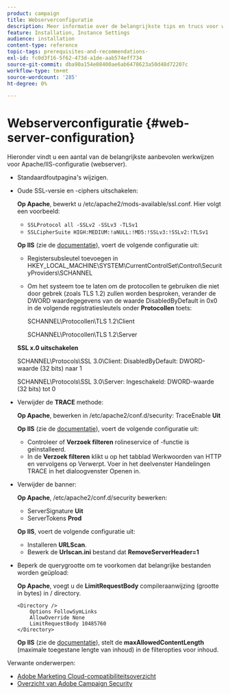 ```yaml
---
product: campaign
title: Webserverconfiguratie
description: Meer informatie over de belangrijkste tips en trucs voor webserverconfiguratie
feature: Installation, Instance Settings
audience: installation
content-type: reference
topic-tags: prerequisites-and-recommendations-
exl-id: fc0d3f16-5f62-473d-a1de-aab574eff734
source-git-commit: dba90a154e08400ae6ab6478623a50d48d72207c
workflow-type: tm+mt
source-wordcount: '285'
ht-degree: 0%

---
```


# Webserverconfiguratie {#web-server-configuration}



Hieronder vindt u een aantal van de belangrijkste aanbevolen werkwijzen voor Apache/IIS-configuratie (webserver).

* Standaardfoutpagina&#39;s wijzigen.

* Oude SSL-versie en -ciphers uitschakelen:

  **Op Apache**, bewerkt u /etc/apache2/mods-available/ssl.conf. Hier volgt een voorbeeld:

   * `SSLProtocol all -SSLv2 -SSLv3 -TLSv1`
   * `SSLCipherSuite HIGH:MEDIUM:!aNULL:!MD5:!SSLv3:!SSLv2:!TLSv1`

  **Op IIS** (zie de [documentatie](https://support.microsoft.com/en-us/kb/245030)), voert de volgende configuratie uit:

   * Registersubsleutel toevoegen in HKEY_LOCAL_MACHINE\SYSTEM\CurrentControlSet\Control\SecurityProviders\SCHANNEL
   * Om het systeem toe te laten om de protocollen te gebruiken die niet door gebrek (zoals TLS 1.2) zullen worden besproken, verander de DWORD waardegegevens van de waarde DisabledByDefault in 0x0 in de volgende registratiesleutels onder **Protocollen** toets:

     SCHANNEL\Protocollen\TLS 1.2\Client

     SCHANNEL\Protocollen\TLS 1.2\Server

  **SSL x.0 uitschakelen**

  SCHANNEL\Protocols\SSL 3.0\Client: DisabledByDefault: DWORD-waarde (32 bits) naar 1

  SCHANNEL\Protocols\SSL 3.0\Server: Ingeschakeld: DWORD-waarde (32 bits) tot 0

* Verwijder de **TRACE** methode:

  **Op Apache**, bewerken in /etc/apache2/conf.d/security: TraceEnable **Uit**

  **Op IIS** (zie de [documentatie](https://www.iis.net/configreference/system.webserver/security/requestfiltering/verbs)), voert de volgende configuratie uit:

   * Controleer of **Verzoek filteren** rolineservice of -functie is geïnstalleerd.
   * In de **Verzoek filteren** klikt u op het tabblad Werkwoorden van HTTP en vervolgens op Verwerpt. Voer in het deelvenster Handelingen TRACE in het dialoogvenster Openen in.

* Verwijder de banner:

  **Op Apache**, /etc/apache2/conf.d/security bewerken:

   * ServerSignature **Uit**
   * ServerTokens **Prod**

  **Op IIS**, voert de volgende configuratie uit:

   * Installeren **URLScan**.
   * Bewerk de **Urlscan.ini** bestand dat **RemoveServerHeader=1**

* Beperk de querygrootte om te voorkomen dat belangrijke bestanden worden geüpload:

  **Op Apache**, voegt u de **LimitRequestBody** compileraanwijzing (grootte in bytes) in / directory.

  ```
  <Directory />
      Options FollowSymLinks
      AllowOverride None
      LimitRequestBody 10485760
  </Directory>
  ```

  **Op IIS** (zie de [documentatie](https://www.iis.net/configreference/system.webserver/security/requestfiltering/requestlimits)), stelt de **maxAllowedContentLength** (maximale toegestane lengte van inhoud) in de filteropties voor inhoud.

Verwante onderwerpen:

* [Adobe Marketing Cloud-compatibiliteitsoverzicht](https://experienceleague.adobe.com/en/docs/experience-platform/landing/governance-privacy-security/overview#privacy)
* [Overzicht van Adobe Campaign Security](https://experienceleague.adobe.com/en/docs/experience-platform/landing/governance-privacy-security/overview#security)
